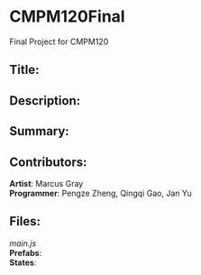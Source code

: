 # CMPM120Final
Final Project for CMPM120

## Title:

## Description:

## Summary:

## Contributors:
  **Artist**: Marcus Gray  
  **Programmer**: Pengze Zheng,  Qingqi Gao,  Jan Yu
 
## Files:
  *main.js*  
  **Prefabs**:  
  **States**:  
